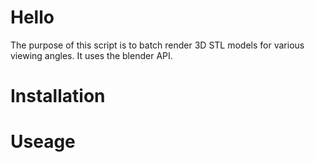 # Hello
The purpose of this script is to batch render 3D STL models for various viewing angles. It uses the blender API.

# Installation

# Useage